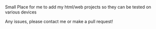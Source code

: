 Small Place for me to add my html/web projects so they can be tested on various devices

Any issues, please contact me or make a pull request!
